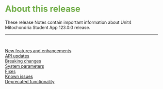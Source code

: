 # <span style="color:#70ad47">About this release</span>

These release Notes contain important information about Unit4 Mitochondria Student App 123.0.0 release.

---

<br>

<span style="color:#88AEC9">[New features and enhancements](New-features-and-enhancements/README.md)</span><br>
<span style="color:#88AEC9">[API updates](API-updates.md)</span><br>
<span style="color:#88AEC9">[Breaking changes](Breaking-changes)</span><br>
<span style="color:#88AEC9">[System parameters](Release-Notes-About-this-release/System-parameters)</span><br>
<span style="color:#88AEC9">[Fixes](Release-Notes-About-this-release/Fixes)</span><br>
<span style="color:#88AEC9">[Known issues](Release-Notes-About-this-release/Known-issues)</span><br>
<span style="color:#88AEC9">[Deprecated functionality](Release-Notes-About-this-release/Deprecated-functionality)</span><br>
